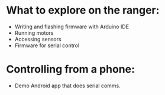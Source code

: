 

# What to explore on the ranger:

 - Writing and flashing firmware with Arduino IDE
 - Running motors
 - Accessing sensors
 - Firmware for serial control

# Controlling from a phone:

 - Demo Android app that does serial comms.
